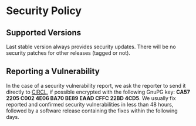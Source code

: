 # Security Policy

## Supported Versions

Last stable version always provides security updates.
There will be no security patches for other releases (tagged or not).

## Reporting a Vulnerability

In the case of a security vulnerability report, we ask the reporter
to send it directly to [CIRCL](https://www.circl.lu/contact/), if
possible encrypted with the following GnuPG key:
**CA57 2205 C002 4E06 BA70 BE89 EAAD CFFC 22BD 4CD5**.
We usually fix reported and confirmed security vulnerabilities
in less than 48 hours, followed by a software release containing
the fixes within the following days.
